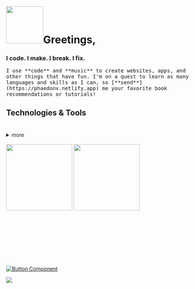 # <img src="https://res.cloudinary.com/thisisnotanimage/image/upload/v1668512545/Phaedonv_industries_portal/cat-robot_afdchk.gif" width="101">Greetings,


### I code. I make. I break. I fix. 

<samp>
    I use **code** and **music** to create websites, apps, and other things that have fun. I'm on a quest to learn as many languages and skills as I can, so [**send**](https://phaedonv.netlify.app) me your favorite book recommendations or tutorials!
</samp>

<br>

## Technologies & Tools
#

<details>
    <summary>more</summary> 
    hidden info....
</details>

<br>

<div>
  <img height="180px" src="https://github-readme-stats.vercel.app/api?username=phaedonv&theme=blueberry&show_icons=true&hide_title=false&hide_border=true&hide_rank=true&include_all_commits=true&count_private=true&line_height=21">
  <img height="180" src="https://github-readme-stats.vercel.app/api/top-langs/?username=phaedonv&theme=blueberry&&hide_title=false&hide_border=true&layout=compact&langs_count=9">
</div>

<br><br><br><br><br><br><br>

[![Button Component](https://readme-components.vercel.app/api?component=button&text=portfolio&fill=52B256)](https://phaedonv.netlify.app)

![](https://komarev.com/ghpvc/?username=phaedonv&color=52B256&label=COFFEES+CONSUMED)

<!--
<p><img src="https://github-profile-trophy.vercel.app/?username=phaedonv&row=2&column=3&theme=radical&no-bg=false" /></p>
-->


<!--
<div align="center">
    <img src="https://github-profile-trophy.vercel.app/?username=phaedonv&theme=juicyfresh&no-bg=true" />
</div><br>

**phaedonv/phaedonv** is a ✨ _special_ ✨ repository because its `README.md` (this file) appears on your GitHub profile.

Here are some ideas to get you started:

- 🔭 I’m currently working on ...
- 🌱 I’m currently learning ...
- 👯 I’m looking to collaborate on ...
- 🤔 I’m looking for help with ...
- 💬 Ask me about ...
- 📫 How to reach me: ...
- 😄 Pronouns: ...
- ⚡ Fun fact: ...

[![Phaedonv's GitHub stats](https://github-readme-stats.vercel.app/api?username=phaedonv)](https://github.com/phaedonv)

-->
